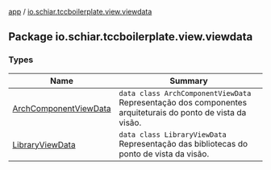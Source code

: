 [app](../index.md) / [io.schiar.tccboilerplate.view.viewdata](./index.md)

## Package io.schiar.tccboilerplate.view.viewdata

### Types

| Name | Summary |
|---|---|
| [ArchComponentViewData](-arch-component-view-data/index.md) | `data class ArchComponentViewData`<br>Representação dos componentes arquiteturais do ponto de vista da visão. |
| [LibraryViewData](-library-view-data/index.md) | `data class LibraryViewData`<br>Representação das bibliotecas do ponto de vista da visão. |

